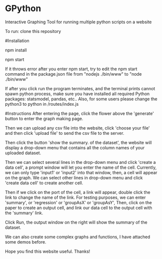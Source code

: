 # GPython
Interactive Graphing Tool for running multiple python scripts on a website

To run: clone this repository

#Installation

npm install

npm start

If it throws error after you enter npm start, try to edit the npm start command in the package.json file from "nodejs ./bin/www" to "node ./bin/www"

If after you click run the program terminates, and the terminal prints cannot spawn python process, make sure you have installed all required Python packages: statsmodel, pandas, etc.. Also, for some users please change the python3 to python in /routes/index.js






#Instructions
After entering the page, click the flower above the 'generate' button to enter the graph making page. 

Then we can upload any csv file into the website, click 'choose your file' and then click 'upload file' to send the csv file to the server.

Then click the button 'show the summary. of the dataset', the website will display a drop-down menu that contains all the column names of your uploaded dataset. 

Then we can select several lines in the drop-down menu and click 'create a data cell', a prompt window will let you enter the name of the cell. Currently, we can only type 'input1' or 'input2' into that window, then, a cell will appear on the graph. We can select other lines in drop-down menu and click 'create data cell' to create another cell. 

Then if we click on the port of the cell, a link will appear, double click the link to change the name of the link. For testing purposes, we can enter 'summary', or 'regression' or 'groupAsX' or 'groupAsY',
Then, click on the paper to create an output cell, and link our data cell to the output cell with the 'summary' link. 

Click Run, the output window on the right will show the summary of the dataset.

We can also create some complex graphs and functions, I have attached some demos before.

Hope you find this website useful. Thanks!
